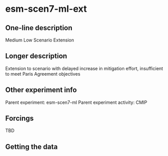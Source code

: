<!--- This file contains a number of sections -->
<!--- They are bounded by comments like this -->
<!--- Do not edit these sections by hand -->
<!--- Start title -->
# esm-scen7-ml-ext
<!--- End title -->

## One-line description

<!--- Start one-line-description -->
Medium Low Scenario Extension
<!--- End one-line-description -->

## Longer description

<!--- Start longer-description -->
Extension to scenario with delayed increase in mitigation effort, insufficient to meet Paris Agreement objectives
<!--- End longer-description -->

## Other experiment info

<!--- Start other-experiment-info -->
Parent experiment: esm-scen7-ml
Parent experiment activity: CMIP
<!--- End other-experiment-info -->

## Forcings

<!--- Start forcings -->
TBD
<!--- End forcings -->

## Getting the data

<!--- TODO: auto-generate this -->
